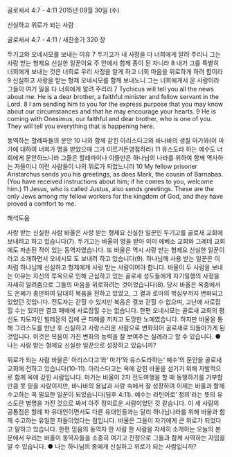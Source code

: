 골로새서 4:7 - 4:11 
2015년 09월 30일 (수)

신실하고 위로가 되는 사람



골로새서 4:7 - 4:11 / 새찬송가 320 장


두기고와 오네시모를 보내는 이유
7 두기고가 내 사정을 다 너희에게 알려 주리니 그는 사랑 받는 형제요 신실한 일꾼이요 주 안에서 함께 종이 된 자니라 8 내가 그를 특별히 너희에게 보내는 것은 너희로 우리 사정을 알게 하고 너희 마음을 위로하게 하려 함이라 9 신실하고 사랑을 받는 형제 오네시모를 함께 보내노니 그는 너희에게서 온 사람이라 그들이 여기 일을 다 너희에게 알려 주리라
7 Tychicus will tell you all the news about me. He is a dear brother, a faithful minister and fellow servant in the Lord. 8 I am sending him to you for the express purpose that you may know about our circumstances and that he may encourage your hearts. 9 He is coming with Onesimus, our faithful and dear brother, who is one of you. They will tell you everything that is happening here. 

동역하는 할례파들의 문안
10 나와 함께 갇힌 아리스다고와 바나바의 생질 마가와(이 마가에 대하여 너희가 명을 받았으매 그가 이르거든영접하라) 11 유스도라 하는 예수도 너희에게 문안하느니라 그들은 할례파이나 이들만은 하나님의 나라를 위하여 함께 역사하는 자들이니 이런 사람들이 나의 위로가 되었느니라
10 My fellow prisoner Aristarchus sends you his greetings, as does Mark, the cousin of Barnabas. (You have received instructions about him; if he comes to you, welcome him.) 11 Jesus, who is called Justus, also sends greetings. These are the only Jews among my fellow workers for the kingdom of God, and they have proved a comfort to me.

해석도움





사랑 받는 신실한 사람 
바울은 사랑 받는 형제요 신실한 일꾼인 두기고를 골로새 교회에 보내려고 하고 있습니다(7). 두기고는 바울의 명을 받아 이미 에베소 교회와 그레데 교회에도 파손된 적이 있는 동역자였습니다. 또 바울은 역시 사랑 받는 형제요 신실한 일꾼이라고 소개하면서 오네시모 도 보내려 하고 있습니다(9). 하나님께 사용 받는 일꾼은 이처럼 하나님께 신실하고 형제에게 사랑 받는 사람이어야 합니다. 바울이 두 사람을 보내는 이유는 자신의 투옥으로 인해 근심하고 있는 골로새 성도들에게 자기일행의 사정을 자세히 알려줌으로 그들의 마음을 위로하려는 것이었습니다(8). 당시 바울은 옥중에서도 은혜가 충만하여 담대히 복음을 전하고 있었고, 그 결과 로마의 핵심부까지 변화되고 있었던 것입니다. 전도자는 갇힐 수 있지만 복음은 결코 갇힐 수 없으며, 고난에 사로잡힐 수는 있지만 결코 패배에 사로잡힐 수는 없습니다.  한편 오네시모는 골로새 교회의 평신도 지도자인 빌레몬의 집에 큰 피해를 끼치고 도망한 노예였습니다. 하지만 바울을 통해 그리스도를 만난 후 신실하고 사랑스러운 사람으로 변화되어 골로새로 되돌아가게 된 것입니다. 이것은 복음이 가진 변화의 능력을 잘 보여주는 실례라고 할 수 있습니다.
● 나는 사랑 받는 형제요 신실한 일꾼으로 성장하고 있습니까?

위로가 되는 사람
바울은‘ 아리스다고’와‘ 마가’와 유스도라하는‘ 예수’의 문안을 골로새 교회에 전하고 있습니다(10-11). 아리스다고는 옥에 갇힌 바울을 섬기기 위해 자발적으로 함께 옥에 갇힌 사람입니다. 마가는 바울이 2차 전도여행을 할 때 동행하기를 거부할 만큼 못 믿을 사람이지만, 바나바의 용납과 사랑 속에서 잘 성장하여 이제는 바울과 함께 수고하는 꼭 필요한 일꾼이 되었습니다(딤후 4:11). 예수는 라틴어로‘ 정의’라는 뜻의 유스도란 별명을 가진 것으로 봐서 아주 정의로운 사람이었던 것 같습니다. 이 세 사람의 공통점은 할례 파 유대인이면서도 다른 유대인들과는 달리 하나님나라를 위해 바울과 함께 수고하는 유일한 자들이었다는 점입니다. 바울은 그들이 자기에게 큰 위로가 되었다고 말하고 있습니다. 한편 믿음의 동역자 한 사람 한 사람을 자세히 소개하는 오늘의 본문에서 우리는 바울이 동역자들을 소중히 여기고 진정으로 그들과 함께 사역하는 자임을 알 수 있습니다.
● 나는 하나님의 종에게 신실하고 위로가 되는 사람입니까?